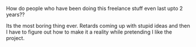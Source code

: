 How do people who have been doing this freelance stuff even last upto 2 years?? 

Its the most boring thing ever. Retards coming up with stupid ideas and then I have to figure out how to make it a reality while pretending I like the project.